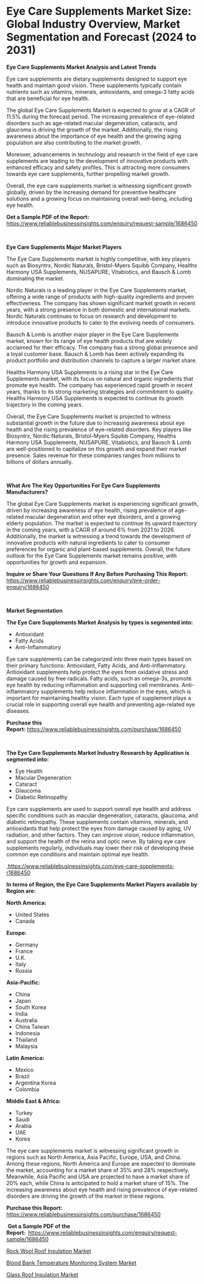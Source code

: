 <p><h1>Eye Care Supplements Market Size: Global Industry Overview, Market Segmentation and Forecast (2024 to 2031)</h1></p><p><strong>Eye Care Supplements Market Analysis and Latest Trends</strong></p>
<p><p>Eye care supplements are dietary supplements designed to support eye health and maintain good vision. These supplements typically contain nutrients such as vitamins, minerals, antioxidants, and omega-3 fatty acids that are beneficial for eye health.</p><p>The global Eye Care Supplements Market is expected to grow at a CAGR of 11.5% during the forecast period. The increasing prevalence of eye-related disorders such as age-related macular degeneration, cataracts, and glaucoma is driving the growth of the market. Additionally, the rising awareness about the importance of eye health and the growing aging population are also contributing to the market growth.</p><p>Moreover, advancements in technology and research in the field of eye care supplements are leading to the development of innovative products with enhanced efficacy and safety profiles. This is attracting more consumers towards eye care supplements, further propelling market growth.</p><p>Overall, the eye care supplements market is witnessing significant growth globally, driven by the increasing demand for preventive healthcare solutions and a growing focus on maintaining overall well-being, including eye health.</p></p>
<p><strong>Get a Sample PDF of the Report:&nbsp;</strong> <a href="https://www.reliablebusinessinsights.com/enquiry/request-sample/1686450">https://www.reliablebusinessinsights.com/enquiry/request-sample/1686450</a></p>
<p>&nbsp;</p>
<p><strong>Eye Care Supplements Major Market Players</strong></p>
<p><p>The Eye Care Supplements market is highly competitive, with key players such as Biosyntrx, Nordic Naturals, Bristol-Myers Squibb Company, Healths Harmony USA Supplements, NUSAPURE, Vitabiotics, and Bausch & Lomb dominating the market.</p><p>Nordic Naturals is a leading player in the Eye Care Supplements market, offering a wide range of products with high-quality ingredients and proven effectiveness. The company has shown significant market growth in recent years, with a strong presence in both domestic and international markets. Nordic Naturals continues to focus on research and development to introduce innovative products to cater to the evolving needs of consumers.</p><p>Bausch & Lomb is another major player in the Eye Care Supplements market, known for its range of eye health products that are widely acclaimed for their efficacy. The company has a strong global presence and a loyal customer base. Bausch & Lomb has been actively expanding its product portfolio and distribution channels to capture a larger market share.</p><p>Healths Harmony USA Supplements is a rising star in the Eye Care Supplements market, with its focus on natural and organic ingredients that promote eye health. The company has experienced rapid growth in recent years, thanks to its strong marketing strategies and commitment to quality. Healths Harmony USA Supplements is expected to continue its growth trajectory in the coming years.</p><p>Overall, the Eye Care Supplements market is projected to witness substantial growth in the future due to increasing awareness about eye health and the rising prevalence of eye-related disorders. Key players like Biosyntrx, Nordic Naturals, Bristol-Myers Squibb Company, Healths Harmony USA Supplements, NUSAPURE, Vitabiotics, and Bausch & Lomb are well-positioned to capitalize on this growth and expand their market presence. Sales revenue for these companies ranges from millions to billions of dollars annually.</p></p>
<p>&nbsp;</p>
<p><strong>What Are The Key Opportunities For Eye Care Supplements Manufacturers?</strong></p>
<p><p>The global Eye Care Supplements market is experiencing significant growth, driven by increasing awareness of eye health, rising prevalence of age-related macular degeneration and other eye disorders, and a growing elderly population. The market is expected to continue its upward trajectory in the coming years, with a CAGR of around 6% from 2021 to 2026. Additionally, the market is witnessing a trend towards the development of innovative products with natural ingredients to cater to consumer preferences for organic and plant-based supplements. Overall, the future outlook for the Eye Care Supplements market remains positive, with opportunities for growth and expansion.</p></p>
<p><strong>Inquire or Share Your Questions If Any Before Purchasing This Report:</strong> <a href="https://www.reliablebusinessinsights.com/enquiry/pre-order-enquiry/1686450">https://www.reliablebusinessinsights.com/enquiry/pre-order-enquiry/1686450</a></p>
<p>&nbsp;</p>
<p><strong>Market Segmentation</strong></p>
<p><strong>The Eye Care Supplements Market Analysis by types is segmented into:</strong></p>
<p><ul><li>Antioxidant</li><li>Fatty Acids</li><li>Anti-Inflammatory</li></ul></p>
<p><p>Eye care supplements can be categorized into three main types based on their primary functions: Antioxidant, Fatty Acids, and Anti-Inflammatory. Antioxidant supplements help protect the eyes from oxidative stress and damage caused by free radicals. Fatty acids, such as omega-3s, promote eye health by reducing inflammation and supporting cell membranes. Anti-inflammatory supplements help reduce inflammation in the eyes, which is important for maintaining healthy vision. Each type of supplement plays a crucial role in supporting overall eye health and preventing age-related eye diseases.</p></p>
<p><strong>Purchase this Report:&nbsp;</strong><a href="https://www.reliablebusinessinsights.com/purchase/1686450">https://www.reliablebusinessinsights.com/purchase/1686450</a></p>
<p>&nbsp;</p>
<p><strong>The Eye Care Supplements Market Industry Research by Application is segmented into:</strong></p>
<p><ul><li>Eye Health</li><li>Macular Degeneration</li><li>Cataract</li><li>Glaucoma</li><li>Diabetic Retinopathy</li></ul></p>
<p><p>Eye care supplements are used to support overall eye health and address specific conditions such as macular degeneration, cataracts, glaucoma, and diabetic retinopathy. These supplements contain vitamins, minerals, and antioxidants that help protect the eyes from damage caused by aging, UV radiation, and other factors. They can improve vision, reduce inflammation, and support the health of the retina and optic nerve. By taking eye care supplements regularly, individuals may lower their risk of developing these common eye conditions and maintain optimal eye health.</p></p>
<p><a href="https://www.reliablebusinessinsights.com/eye-care-supplements-r1686450">&nbsp;https://www.reliablebusinessinsights.com/eye-care-supplements-r1686450</a></p>
<p><strong>In terms of Region, the Eye Care Supplements Market Players available by Region are:</strong></p>
<p>
    <p> <strong> North America: </strong>
        <ul>
            <li>United States</li>
            <li>Canada</li>
        </ul>
        </p> 
    <p> <strong> Europe: </strong>
        <ul>
            <li>Germany</li>
            <li>France</li>
            <li>U.K.</li>
            <li>Italy</li>
            <li>Russia</li>
        </ul>
        </p> 
    <p> <strong> Asia-Pacific: </strong>
        <ul>
            <li>China</li>
            <li>Japan</li>
            <li>South Korea</li>
            <li>India</li>
            <li>Australia</li>
            <li>China Taiwan</li>
            <li>Indonesia</li>
            <li>Thailand</li>
            <li>Malaysia</li>
        </ul>
        </p> 
    <p> <strong> Latin America: </strong>
        <ul>
            <li>Mexico</li>
            <li>Brazil</li>
            <li>Argentina Korea</li>
            <li>Colombia</li>
        </ul>
        </p> 
    <p> <strong> Middle East & Africa: </strong>
        <ul>
            <li>Turkey</li>
            <li>Saudi</li>
            <li>Arabia</li>
            <li>UAE</li>
            <li>Korea</li>
        </ul>
    </p>
    </p>
<p><p>The eye care supplements market is witnessing significant growth in regions such as North America, Asia Pacific, Europe, USA, and China. Among these regions, North America and Europe are expected to dominate the market, accounting for a market share of 35% and 28% respectively. Meanwhile, Asia Pacific and USA are projected to have a market share of 20% each, while China is anticipated to hold a market share of 15%. The increasing awareness about eye health and rising prevalence of eye-related disorders are driving the growth of the market in these regions.</p></p>
<p><strong>Purchase this Report: </strong><a href="https://www.reliablebusinessinsights.com/purchase/1686450">https://www.reliablebusinessinsights.com/purchase/1686450</a></p>
<p>&nbsp;<strong>Get a Sample PDF of the Report:&nbsp;&nbsp;</strong><a href="https://www.reliablebusinessinsights.com/enquiry/request-sample/1686450">https://www.reliablebusinessinsights.com/enquiry/request-sample/1686450</a></p>
<p><strong></strong></p>
<p><p><a href="https://github.com/waylose1223/Market-Research-Report-List-1/blob/main/rock-wool-roof-insulation-market.md">Rock Wool Roof Insulation Market</a></p><p><a href="https://view.publitas.com/reportprime-1/blood-bank-temperature-monitoring-system-market-trends-and-analysis-opportunities-and-challenges-for-future-growth-2024-2031/">Blood Bank Temperature Monitoring System Market</a></p><p><a href="https://github.com/sardarp081/Market-Research-Report-List-1/blob/main/glass-roof-insulation-market.md">Glass Roof Insulation Market</a></p></p>